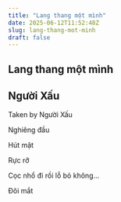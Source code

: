 ```yaml
---
title: "Lang thang một mình"
date: 2025-06-12T11:52:48Z
slug: lang-thang-mot-minh
draft: false
---
```


## Lang thang một mình

## Người Xấu

Taken by Người Xấu 
 
Nghiêng đầu

 
Hút mật 

 
Rực rỡ 

 

 
Cọc nhổ đi rồi lỗ bỏ không... 

 
Đôi mắt